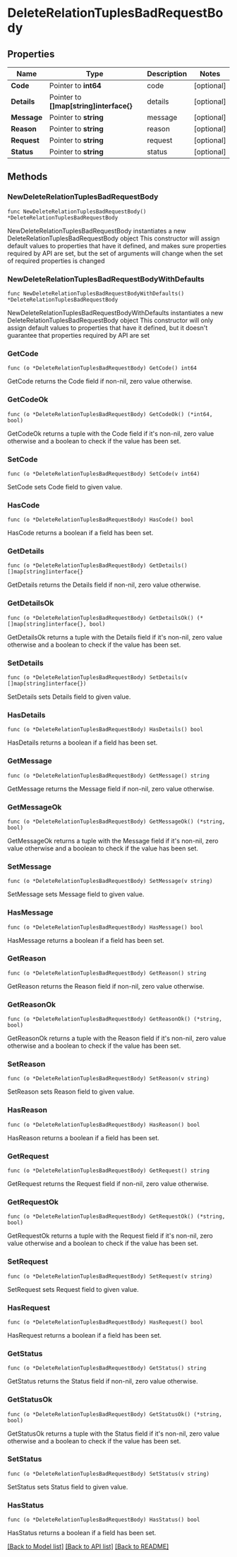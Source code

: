 # DeleteRelationTuplesBadRequestBody

## Properties

Name | Type | Description | Notes
------------ | ------------- | ------------- | -------------
**Code** | Pointer to **int64** | code | [optional] 
**Details** | Pointer to **[]map[string]interface{}** | details | [optional] 
**Message** | Pointer to **string** | message | [optional] 
**Reason** | Pointer to **string** | reason | [optional] 
**Request** | Pointer to **string** | request | [optional] 
**Status** | Pointer to **string** | status | [optional] 

## Methods

### NewDeleteRelationTuplesBadRequestBody

`func NewDeleteRelationTuplesBadRequestBody() *DeleteRelationTuplesBadRequestBody`

NewDeleteRelationTuplesBadRequestBody instantiates a new DeleteRelationTuplesBadRequestBody object
This constructor will assign default values to properties that have it defined,
and makes sure properties required by API are set, but the set of arguments
will change when the set of required properties is changed

### NewDeleteRelationTuplesBadRequestBodyWithDefaults

`func NewDeleteRelationTuplesBadRequestBodyWithDefaults() *DeleteRelationTuplesBadRequestBody`

NewDeleteRelationTuplesBadRequestBodyWithDefaults instantiates a new DeleteRelationTuplesBadRequestBody object
This constructor will only assign default values to properties that have it defined,
but it doesn't guarantee that properties required by API are set

### GetCode

`func (o *DeleteRelationTuplesBadRequestBody) GetCode() int64`

GetCode returns the Code field if non-nil, zero value otherwise.

### GetCodeOk

`func (o *DeleteRelationTuplesBadRequestBody) GetCodeOk() (*int64, bool)`

GetCodeOk returns a tuple with the Code field if it's non-nil, zero value otherwise
and a boolean to check if the value has been set.

### SetCode

`func (o *DeleteRelationTuplesBadRequestBody) SetCode(v int64)`

SetCode sets Code field to given value.

### HasCode

`func (o *DeleteRelationTuplesBadRequestBody) HasCode() bool`

HasCode returns a boolean if a field has been set.

### GetDetails

`func (o *DeleteRelationTuplesBadRequestBody) GetDetails() []map[string]interface{}`

GetDetails returns the Details field if non-nil, zero value otherwise.

### GetDetailsOk

`func (o *DeleteRelationTuplesBadRequestBody) GetDetailsOk() (*[]map[string]interface{}, bool)`

GetDetailsOk returns a tuple with the Details field if it's non-nil, zero value otherwise
and a boolean to check if the value has been set.

### SetDetails

`func (o *DeleteRelationTuplesBadRequestBody) SetDetails(v []map[string]interface{})`

SetDetails sets Details field to given value.

### HasDetails

`func (o *DeleteRelationTuplesBadRequestBody) HasDetails() bool`

HasDetails returns a boolean if a field has been set.

### GetMessage

`func (o *DeleteRelationTuplesBadRequestBody) GetMessage() string`

GetMessage returns the Message field if non-nil, zero value otherwise.

### GetMessageOk

`func (o *DeleteRelationTuplesBadRequestBody) GetMessageOk() (*string, bool)`

GetMessageOk returns a tuple with the Message field if it's non-nil, zero value otherwise
and a boolean to check if the value has been set.

### SetMessage

`func (o *DeleteRelationTuplesBadRequestBody) SetMessage(v string)`

SetMessage sets Message field to given value.

### HasMessage

`func (o *DeleteRelationTuplesBadRequestBody) HasMessage() bool`

HasMessage returns a boolean if a field has been set.

### GetReason

`func (o *DeleteRelationTuplesBadRequestBody) GetReason() string`

GetReason returns the Reason field if non-nil, zero value otherwise.

### GetReasonOk

`func (o *DeleteRelationTuplesBadRequestBody) GetReasonOk() (*string, bool)`

GetReasonOk returns a tuple with the Reason field if it's non-nil, zero value otherwise
and a boolean to check if the value has been set.

### SetReason

`func (o *DeleteRelationTuplesBadRequestBody) SetReason(v string)`

SetReason sets Reason field to given value.

### HasReason

`func (o *DeleteRelationTuplesBadRequestBody) HasReason() bool`

HasReason returns a boolean if a field has been set.

### GetRequest

`func (o *DeleteRelationTuplesBadRequestBody) GetRequest() string`

GetRequest returns the Request field if non-nil, zero value otherwise.

### GetRequestOk

`func (o *DeleteRelationTuplesBadRequestBody) GetRequestOk() (*string, bool)`

GetRequestOk returns a tuple with the Request field if it's non-nil, zero value otherwise
and a boolean to check if the value has been set.

### SetRequest

`func (o *DeleteRelationTuplesBadRequestBody) SetRequest(v string)`

SetRequest sets Request field to given value.

### HasRequest

`func (o *DeleteRelationTuplesBadRequestBody) HasRequest() bool`

HasRequest returns a boolean if a field has been set.

### GetStatus

`func (o *DeleteRelationTuplesBadRequestBody) GetStatus() string`

GetStatus returns the Status field if non-nil, zero value otherwise.

### GetStatusOk

`func (o *DeleteRelationTuplesBadRequestBody) GetStatusOk() (*string, bool)`

GetStatusOk returns a tuple with the Status field if it's non-nil, zero value otherwise
and a boolean to check if the value has been set.

### SetStatus

`func (o *DeleteRelationTuplesBadRequestBody) SetStatus(v string)`

SetStatus sets Status field to given value.

### HasStatus

`func (o *DeleteRelationTuplesBadRequestBody) HasStatus() bool`

HasStatus returns a boolean if a field has been set.


[[Back to Model list]](../README.md#documentation-for-models) [[Back to API list]](../README.md#documentation-for-api-endpoints) [[Back to README]](../README.md)



